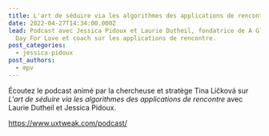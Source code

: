 ```yaml
---
title: L'art de séduire via les algorithmes des applications de rencontre
date: 2022-04-27T14:34:00.000Z
lead: Podcast avec Jessica Pidoux et Laurie Dutheil, fondatrice de A Glorious
  Day For Love et coach sur les applications de rencontre.
post_categories:
  - jessica-pidoux
post_authors:
  - mpv
---
```

Écoutez le podcast animé par la chercheuse et stratège Tina Ličková sur *L'art de séduire via les algorithmes des applications de rencontre* avec Laurie Dutheil et Jessica Pidoux.

<https://www.uxtweak.com/podcast/>